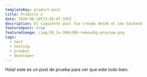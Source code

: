 ```yaml
---
templateKey: product-post
title: Producto 2
date: 2020-08-10T13:56:47.335Z
description: El siguiente post fue creado desde el cms backend
featuredpost: true
featuredimage: /img/30_2x-300x300-removebg-preview.png
tags:
  - test
  - testing
  - pruebas
  - developer
---
```

Hola! este es un post de prueba para ver que este todo bien.